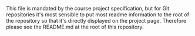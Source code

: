 This file is mandated by the course project specification,
but for Git repositories it's most sensible to put most readme
information to the root of the repository so that it's directly displayed on the project page.
Therefore please see the README.md at the root of this repository.
